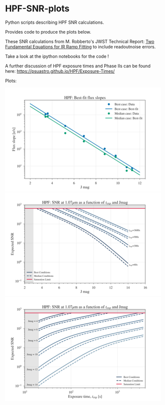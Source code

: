 # HPF-SNR-plots
Python scripts describing HPF SNR calculations.

Provides code to produce the plots below.

These SNR calculations from M. Robberto's JWST Technical Report: <a href='https://jwst.stsci.edu/files/live/sites/jwst/files/home/instrumentation/technical%20documents/JWST-STScI-002161.pdf'>Two Fundamental Equations for IR Ramp Fitting</a> to include readoutnoise errors.

Take a look at the ipython notebooks for the code ! 

A further discussion of HPF exposure times and Phase IIs can be found here: <a href='https://psuastro.github.io/HPF/Exposure-Times/'>https://psuastro.github.io/HPF/Exposure-Times/</a>

Plots:

<img src='plots/best_fit_flux_slopes.png'>

<img src='plots/snr_jmag_texp.png'>

<img src='plots/snr_texp_jmag.png'>
